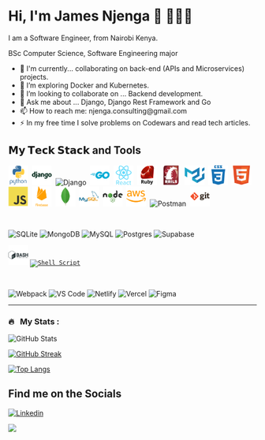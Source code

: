 
<!---
About me
--->


# Hi, I'm James Njenga 👋 👩🏾‍💻

<p>I am a Software Engineer, from Nairobi Kenya.</p> 
<p> BSc Computer Science, Software Engineering major</p>

<ul>
<li>🔭 I'm currently... collaborating on back-end (APIs and Microservices) projects. </li>
<li>🌱 I’m exploring Docker and Kubernetes.  </li>
<li>💞️ I’m looking to collaborate on ... Backend development. </li>

<li>💬 Ask me about ... Django, Django Rest Framework and Go </li>
  
<li>📫 How to reach me: njenga.consulting@gmail.com  </li>
  
<li> ⚡ In my free time I solve problems on Codewars and read tech articles.</li>
</ul>

## 𝗠𝘆 𝗧𝗲𝗰𝗸 𝗦𝘁𝗮𝗰𝗸 and Tools
<!-- Profile View Count and GitStats -->
		
<!-- Langauges and Frameworks -->


<p>
<img src="https://github.com/devicons/devicon/blob/master/icons/python/python-original-wordmark.svg" title="Python" alt="Python" width="40" height="40"/>&nbsp;
<img src="https://github.com/devicons/devicon/blob/master/icons/django/django-plain-wordmark.svg" title="Django" alt="Django" width="40" height="40"/>&nbsp;	
<img src="https://cdn.jsdelivr.net/gh/devicons/devicon@latest/icons/djangorest/djangorest-line.svg" title="DRF" alt="Django" width="40" height="40"/>&nbsp;       
<img src="https://github.com/devicons/devicon/blob/master/icons/go/go-original-wordmark.svg" title="Django" alt="Go" width="40" height="40"/>&nbsp;
<img src="https://github.com/devicons/devicon/blob/master/icons/react/react-original-wordmark.svg" title="React" alt="React" width="40" height="40"/>&nbsp;
<img src="https://github.com/devicons/devicon/blob/master/icons/ruby/ruby-original-wordmark.svg" title="Ruby" alt="Ruby" width="40" height="40"/>&nbsp;
<img src="https://github.com/devicons/devicon/blob/master/icons/rails/rails-original-wordmark.svg" title="Rails" alt="Rails" width="40" height="40"/>&nbsp;
<img src="https://github.com/devicons/devicon/blob/master/icons/materialui/materialui-original.svg" title="Material UI" alt="Material UI" width="40" height="40"/>&nbsp;
<img src="https://github.com/devicons/devicon/blob/master/icons/css3/css3-plain-wordmark.svg"  title="CSS3" alt="CSS" width="40" height="40"/>&nbsp;
<img src="https://github.com/devicons/devicon/blob/master/icons/html5/html5-original.svg" title="HTML5" alt="HTML" width="40" height="40"/>&nbsp;
<img src="https://github.com/devicons/devicon/blob/master/icons/javascript/javascript-original.svg" title="JavaScript" alt="JavaScript" width="40" height="40"/>&nbsp;
<img src="https://github.com/devicons/devicon/blob/master/icons/firebase/firebase-plain-wordmark.svg" title="Firebase" alt="Firebase" width="40" height="40"/>&nbsp;
<img src="https://github.com/devicons/devicon/blob/master/icons/mongodb/mongodb-original.svg" title="MongoDB"  alt="MongoDB" width="40" height="40"/>&nbsp;
<img src="https://github.com/devicons/devicon/blob/master/icons/mysql/mysql-original-wordmark.svg" title="MySQL"  alt="MySQL" width="40" height="40"/>&nbsp;
<img src="https://github.com/devicons/devicon/blob/master/icons/nodejs/nodejs-original-wordmark.svg" title="NodeJS" alt="NodeJS" width="40" height="40"/>&nbsp;
<img src="https://github.com/devicons/devicon/blob/master/icons/amazonwebservices/amazonwebservices-plain-wordmark.svg" title="AWS" alt="AWS" width="40" height="40"/>&nbsp;
<img src="https://www.vectorlogo.zone/logos/getpostman/getpostman-icon.svg" title="Postman"  alt="Postman" width="40" height="40"/>&nbsp;
<img src="https://github.com/devicons/devicon/blob/master/icons/git/git-original-wordmark.svg" title="Git" **alt="Git" width="40" height="40"/>&nbsp;
</p>


<br>
<!-- Database -->

![SQLite](https://img.shields.io/badge/sqlite-%2307405e.svg?style=for-the-badge&logo=sqlite&logoColor=white)
![MongoDB](https://img.shields.io/badge/MongoDB-%234ea94b.svg?style=for-the-badge&logo=mongodb&logoColor=white)
![MySQL](https://img.shields.io/badge/mysql-%2300f.svg?style=for-the-badge&logo=mysql&logoColor=white)
![Postgres](https://img.shields.io/badge/postgres-%23316192.svg?style=for-the-badge&logo=postgresql&logoColor=white)
![Supabase](https://img.shields.io/badge/Supabase-3ECF8E?style=for-the-badge&logo=supabase&logoColor=white)
<br>
<!-- Scripting -->

 <code><a href = "https://www.gnu.org/software/bash/"><img height="40" src="https://raw.githubusercontent.com/github/explore/80688e429a7d4ef2fca1e82350fe8e3517d3494d/topics/bash/bash.png" alt="Bash"></a></code>
 <code><a href = "https://en.wikipedia.org/wiki/Shell_script"><img height="40" src="https://static.thenounproject.com/png/3820391-200.png" alt="Shell Script"></a></code>

<!-- Terminal -->
<br>

<!-- Integrated Development Environment & Other Tools-->

![Webpack](https://img.shields.io/badge/-Webpack-%232C3A42?style=flat-square&logo=webpack)
![VS Code](https://img.shields.io/badge/-VSCode-%23007ACC?style=flat-square&logo=visual-studio-code)
![Netlify](https://img.shields.io/badge/-Netlify-%2300C7B7?style=flat-square&logo=netlify&logoColor=ffffff)
![Vercel](https://img.shields.io/badge/-Vercel-%23ffffff?style=flat-square&logo=vercel&logoColor=000000)
![Figma](https://img.shields.io/badge/figma-%23F24E1E.svg?style=flat-square&logo=figma&logoColor=white)
																		


---

### 🔥 &nbsp; My Stats :


![GitHub Stats](https://github-readme-stats.vercel.app/api?username=JamesKibathi&theme=radical)

[![GitHub Streak](http://github-readme-streak-stats.herokuapp.com?user=JamesKibathi&theme=dark&background=000000)](https://git.io/streak-stats)


[![Top Langs](https://github-readme-stats.vercel.app/api/top-langs/?username=JamesKibathi&layout=compact&theme=vision-friendly-dark)](https://github.com/JamesKibathi/github-readme-stats)


  ## Find me on the Socials
  
[![Linkedin](https://img.shields.io/badge/-JamesNjenga-blue?style=flat&logo=Linkedin&logoColor=white)](https://www.linkedin.com/in/james-njenga/)

[![](https://img.shields.io/badge/-@its_jwiki-%231DA1F2?style=flat-square&logo=twitter&logoColor=ffffff)](https://twitter.com/its_jwiki)



